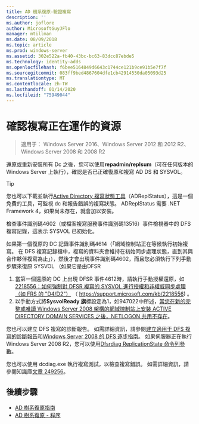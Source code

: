 ```yaml
---
title: AD 樹系復原-驗證複寫
description: ''
ms.author: joflore
author: MicrosoftGuyJFlo
manager: mtillman
ms.date: 08/09/2018
ms.topic: article
ms.prod: windows-server
ms.assetid: 302e522a-fb40-43bc-bc63-83dcc87ebde5
ms.technology: identity-adds
ms.openlocfilehash: f6bee5164849d6643c1744ce121b9ce91b5e7f7f
ms.sourcegitcommit: 083ff9bed4867604dfe1cb42914550da05093d25
ms.translationtype: MT
ms.contentlocale: zh-TW
ms.lasthandoff: 01/14/2020
ms.locfileid: "75949044"
---
```

# <a name="resources-to-verify-replication-is-working"></a>確認複寫正在運作的資源 

>適用于： Windows Server 2016、Windows Server 2012 和 2012 R2、Windows Server 2008 和 2008 R2

還原或重新安裝所有 Dc 之後，您可以使用**repadmin/replsum**（可在任何版本的 Windows Server 上執行），確認是否已正確復原和複寫 AD DS 和 SYSVOL。  
  
> [!TIP]
> 您也可以下載並執行[Active Directory 複寫狀態工具](https://www.microsoft.com/download/details.aspx?id=30005)（ADReplStatus），這是一個免費的工具，可監視 dc 和報告錯誤的複寫狀態。 ADReplStatus 需要 .NET Framework 4，如果尚未存在，就會加以安裝。  

檢查事件識別碼4602（或檔案複寫服務事件識別碼13516）事件檢視器中的 DFS 複寫記錄，這表示 SYSVOL 已初始化。  

如果第一個復原的 DC 記錄事件識別碼4614（「網域控制站正在等候執行初始複寫。 在 DFS 複寫記錄檔中，複寫的資料夾會維持在初始同步處理狀態，直到其與合作夥伴複寫為止」），然後才會出現事件識別碼4602，而且您必須執行下列手動步驟來復原 SYSVOL （如果它是由DFSR  

1. 當第一個還原的 DC 上出現 DFSR 事件4612時，請執行手動授權還原，如[2218556：如何強制對 DFSR 複寫的 SYSVOL 進行授權和非權威同步處理（如 FRS 的 "D4/D2"）](https://support.microsoft.com/kb/2218556) （ https://support.microsoft.com/kb/2218556) 。  
2. 以手動方式將**SysvolReady 旗**標設定為1，如947022中所述，[當您在新的完整或唯讀 Windows Server 2008 架構的網域控制站上安裝 ACTIVE DIRECTORY DOMAIN SERVICES 之後，NETLOGON 共用不存在](https://support.microsoft.com/kb/947022)。  

您也可以建立 DFS 複寫的診斷報告。 如需詳細資訊，請參閱[建立適用于 DFS 複寫的診斷報告](https://technet.microsoft.com/library/cc754227.aspx)和[Windows Server 2008 的 DFS 逐步指南](https://technet.microsoft.com/library/cc732863\(WS.10\).aspx)。 如果伺服器正在執行 Windows Server 2008 R2，您可以使用[Dfsrdiag ReplicationState 命令列參數](https://blogs.technet.com/b/filecab/archive/2009/05/28/dfsrdiag-exe-replicationstate-what-s-dfsr-up-to.aspx)。  

您也可以使用 dcdiag.exe 執行複寫測試，以檢查複寫錯誤。 如需詳細資訊，請參閱知識庫[文章 249256](https://support.microsoft.com/kb/249256)。

## <a name="next-steps"></a>後續步驟

- [AD 樹系復原指南](AD-Forest-Recovery-Guide.md)
- [AD 樹系復原 - 程序](AD-Forest-Recovery-Procedures.md)
